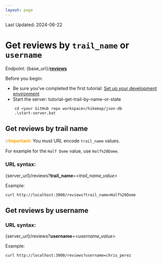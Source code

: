 ```yaml
---
layout: page
---
```

Last Updated: 2024-06-22

# Get reviews by `trail_name` or `username`

Endpoint: {base_url}/**[reviews](reviews.html)**

Before you begin: 
* Be sure you've completed the first tutorial: [Set up your development environment](tutorial-getting-started.html)
* Start the server: tutorial-get-trail-by-name-or-state
```
    cd <your GitHub repo workspace>/hikemap/json-db
    .\start-server.bat
 ```

## Get reviews by trail name
💡<span style="color:orange">**Important:**</span> You must URL encode `trail_name` values.

For example for the `Half Dome` value, use `Half%20Dome`.

### URL syntax: 
{server_url}/reviews?**trail_name**=*<trail_name_value>*  

Example:
```
curl http://localhost:3000/reviews?trail_name=Half%20Dome
```

## Get reviews by username

### URL syntax: 
{server_url}/reviews?**username**=*<username_value>*

Example:
```
curl http://localhost:3000/reviews?username=chris_perez
```